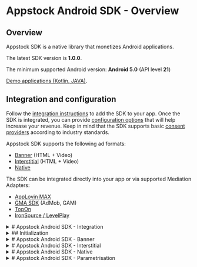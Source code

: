 # Appstock Android SDK - Overview

## Overview

Appstock SDK is a native library that monetizes Android applications.

The latest SDK version is **1.0.0**.

The minimum supported Android version: **Android 5.0** (API level **21**)

[Demo applications (Kotlin, JAVA)](https://public-sdk.al-ad.com/android/appstock-demo/demo-app-1.0.0/).

## Integration and configuration

Follow the [integration instructions](sdk-android-integration.md) to add the SDK to your app. Once the SDK is
integrated, you can provide [configuration options](6-sdk-android-parametrisation) that will help increase your
revenue. Keep in mind that the SDK supports basic [consent providers](7-sdk-android-consents) according to industry
standards.

Appstock SDK supports the following ad formats:

- [Banner](sdk-android-banner.md) (HTML + Video)
- [Interstitial](sdk-android-interstitial.md) (HTML + Video)
- [Native](sdk-android-native.md)

The SDK can be integrated directly into your app or via supported Mediation Adapters:

- [AppLovin MAX](https://github.com/AppstockLTD/Appstock-Android-SDK/blob/main/MEDIATION.md)
- [GMA SDK](https://github.com/AppstockLTD/Appstock-Android-SDK/blob/main/MEDIATION.md) (AdMob, GAM)
- [TopOn](https://github.com/AppstockLTD/Appstock-Android-SDK/blob/main/MEDIATION.md) 
- [IronSource / LevelPlay](https://github.com/AppstockLTD/Appstock-Android-SDK/blob/main/MEDIATION.md) 

<details>
<summary># Appstock Android SDK - Integration
</summary>

## Integration using dependency

In order to integrate Appstock SDK into your application, you should add the following dependency to
the `app/build.gradle` file and sync Gradle:

groovy
dependencies {
    implementation("com.appstock:appstock-sdk:1.0.0")
}


Add this custom maven repository URL into the `project/settings.gradle` file:

groovy
dependencyResolutionManagement {
    repositories {
        maven {
            setUrl("https://public-sdk.al-ad.com/android/")
        }
    }
}


Manual integration using AAR files

Copy AAR files to your Android module libs folder (f.e. app/libs/).

- [Core SDK](https://public-sdk.al-ad.com/android/com/appstock/appstock-sdk/1.0.0/appstock-sdk-1.0.0.aar)
- [Open Measurement SDK](https://public-sdk.al-ad.com/android/com/appstock/omsdk/1.5.0/omsdk-1.5.0.aar)
- [AdMob adapters](https://public-sdk.al-ad.com/android/com/appstock/appstock-sdk-google-mobile-ads-adapters/1.0.0/appstock-sdk-google-mobile-ads-adapters-1.0.0.aar)
- [AppLovin adapters](https://public-sdk.al-ad.com/android/com/appstock/appstock-sdk-applovin-adapters/1.0.0/appstock-sdk-applovin-adapters-1.0.0.aar)

Add dependencies to build.gradle file.
groovy
implementation(files("libs/core-release.aar"))
implementation(files("libs/omsdk.aar"))

// Only for AdMob integration
implementation(files("libs/admob-adapters-release.aar"))

// Only for AppLovin integration
implementation(files("libs/applovin-adapters-release.aar"))


Integration using ARR files requires additional dependencies.  You should add ExoPlayer dependency for video ads and Google ads identifier dependency for better targeting.
groovy

implementation 'com.google.android.exoplayer:exoplayer-core:2.15.1'
implementation 'com.google.android.exoplayer:exoplayer-ui:2.15.1'

implementation 'com.google.android.gms:play-services-base:18.1.0'
implementation 'com.google.android.gms:play-services-ads-identifier:18.0.1'

implementation "androidx.localbroadcastmanager:localbroadcastmanager:1.0.0"

</details>

<details>
<summary>## Initialization
</summary>


Import the Appstock SDK core class in the main application class:

Kotlin:
kotlin
import com.appstock.sdk.api.Appstock


Java:
java
import com.appstock.sdk.api.Appstock;


Initialize Appstock SDK in the  `.onCreate()` method by calling `Appstock.initializeSdk()`.

Kotlin: 
kotlin
class DemoApplication : Application() {
    override fun onCreate() {
        super.onCreate()

        // Initialize Appstock SDK
        Appstock.initializeSdk(this, PARTNER_KEY)
    }
}


Java: 
java
public class DemoApplication extends Application {
    @Override
    public void onCreate() {
        super.onCreate();

        // Initialize Appstock SDK
        Appstock.initializeSdk(this, PARTNER_KEY);
    }
}


The `Appstock.initializeSdk()` method has two parameters:

- **context** - the reference to the Application subclass instance

- **partnerKey** - determine the Appstock server URL. The Appstock account manager should provide you with this key.

It is recommended that contextual information be provided after initialization to enrich the ad requests. For this
purpose, use [SDK parametrization properties](6-sdk-android-parametrisation).

Once SDK is initialized and all needed parameters are provided, it is ready to request the ads.

If you want to see all requests made by the SDK and verbose logs, you should enable debug mode before the initialization. 

Kotlin:
kotlin
Appstock.setDebugRequests(true)
Appstock.setLogLevel(Appstock.LogLevel.DEBUG)
Appstock.initializeSdk(this, PARTNER_KEY)


Java:
java
Appstock.setDebugRequests(true);
Appstock.setLogLevel(Appstock.LogLevel.DEBUG);
Appstock.initializeSdk(this, PARTNER_KEY);
</details>

<details>
<summary># Appstock Android SDK - Banner
</summary>


To load and show banner ads, you should initialize, configure, and add the `AppstockAdView` object to the app's layout and call the `loadAd()` method.

Kotlin:

kotlin
private var adView: AppstockAdView? = null

private fun createAd() {
    // 1. Create AppstockAdView
    val adView = AppstockAdView(this).also { this.adView = it }

    // 2. Configure ad unit
    adView.setPlacementId(PLACEMENT_ID)
    adView.setAdSizes(AppstockAdSize(WIDTH, HEIGHT))
    adView.setAdViewListener(createListener())
    adView.autoRefreshDelay = 30

    // 3. Load ad
    adView.loadAd()

    // 4. Add AppstockAdView to the app UI
    containerForAd.addView(adView)
}


Java:
java
private AppstockAdView adView;

private void createAd() {
    // 1. Create AppstockAdView
    adView = new AppstockAdView(this);

    // 2. Configure ad unit
    adView.setPlacementId(PLACEMENT_ID);
    adView.setAdSizes(new AppstockAdSize(WIDTH, HEIGHT));
    adView.setAutoRefreshDelay(30);
    adView.setAdViewListener(createListener());

    // 3. Load ad
    adView.loadAd();

    // 4. Add AppstockAdView to the app UI
    getContainerForAd().addView(adView);
}


The `AppstockAdView` should be provided with one of the required configuration properties:

- `setPlacementId()` - Unique placement identifier generated on the Appstock platform's UI.
- `setEndpointId()` - Unique endpoint identifier generated on the Appstock platform's UI.

Which one to use depends on your type of Appstock account.

**Important note**: `setAdSizes()` should provide standard advertisement sizes, not the sizes of the screen.  

It's important to destroy ad view after leaving the screen. It cleans the resources and stops auto refresh. Or you can just stop auto refresh using `stopAutoRefresh()`.

Kotlin:
kotlin
override fun onDestroy() {
    adView?.destroy()
}


Java:
java
@Override
public void onDestroy() {
    super.onDestroy();
    if (adView != null) {
        adView.destroy();
    }
}


If you need to integrate video ads, you can also use the `AppstockAdView` object in the same way as for banner ads. The single required change is you should explicitly set the ad format via the respective property:

Kotlin:
kotlin
adView.setAdUnitFormat(AppstockAdUnitFormat.VIDEO)


Java:
java
adView.setAdUnitFormat(AppstockAdUnitFormat.VIDEO);


Once it is done, the Appstock SDK will make ad requests for video placement and render the respective creatives.

Additionally, you can set more parameters for better advertisement targeting.

Kotlin:
kotlin
adView.setAdPosition(AppstockBannerAdPosition.HEADER)
adView.setVideoPlacementType(AppstockVideoPlacementType.IN_BANNER) // Only for video ad unit format


Java:
java
adView.setAdPosition(AppstockBannerAdPosition.HEADER);
adView.setVideoPlacementType(AppstockVideoPlacementType.IN_BANNER); // Only for video ad unit format


You can optionally subscribe to the ad’s lifecycle events by implementing the `AppstockAdViewListener` interface:

Kotlin:
kotlin
private fun createListener(): AppstockAdViewListener {
    return object : AppstockAdViewListener {
        override fun onAdLoaded(adView: AppstockAdView) {
            // Called when ad loaded
            Log.d(TAG, "Ad loaded successfully")
        }

        override fun onAdFailed(adView: AppstockAdView, e: AppstockAdException) {
            // Called when ad failed to load or parse
            Log.e(TAG, "Ad failed to load: " + e.message)
        }

        override fun onAdDisplayed(adView: AppstockAdView) {
            // Called when ad displayed
        }

        override fun onAdClicked(adView: AppstockAdView) {
            // Called when ad clicked
        }

        override fun onAdClosed(adView: AppstockAdView) {
            // Called when ad closed
        }
    }
}


Java:
java
private static AppstockAdViewListener createListener() {
    return new AppstockAdViewListener() {
        @Override
        public void onAdLoaded(AppstockAdView AppstockAdView) {
            // Called when ad loaded
            Log.d(TAG, "Ad loaded successfully");
        }

        @Override
        public void onAdFailed(AppstockAdView AppstockAdView, AppstockAdException e) {
            // Called when ad failed to load
            Log.e(TAG, "Ad failed to load: " + e.getMessage());
        }

        @Override
        public void onAdDisplayed(AppstockAdView AppstockAdView) {
            // Called when ad displayed on screen
        }

        @Override
        public void onAdClicked(AppstockAdView AppstockAdView) {
            // Called when ad clicked
        }

        @Override
        public void onAdClosed(AppstockAdView AppstockAdView) {
            // Called when ad hidden
        }
    };
}


Or you can subscribe to the video ad events (only for video ad unit format).

Kotlin:
kotlin
private fun createListener(): AppstockAdViewVideoListener {
    return object : AppstockAdViewVideoListener {
        override fun onVideoCompleted(bannerView: AppstockAdView?) {
            Log.d(TAG, "Video completed")
        }

        override fun onVideoPaused(bannerView: AppstockAdView?) {
            Log.d(TAG, "Video paused")
        }

        override fun onVideoResumed(bannerView: AppstockAdView?) {
            Log.d(TAG, "Video resumed")
        }

        override fun onVideoUnMuted(bannerView: AppstockAdView?) {
            Log.d(TAG, "Video unmuted")
        }

        override fun onVideoMuted(bannerView: AppstockAdView?) {
            Log.d(TAG, "Video muted")
        }

    }
}


Java:
java
private static AppstockAdViewVideoListener createListener() {
    return new AppstockAdViewVideoListener() {

        @Override
        public void onVideoCompleted(AppstockAdView teqBlazeAdView) {
            Log.d(TAG, "Video completed");
        }

        @Override
        public void onVideoPaused(AppstockAdView teqBlazeAdView) {
            Log.d(TAG, "Video paused");
        }

        @Override
        public void onVideoResumed(AppstockAdView teqBlazeAdView) {
            Log.d(TAG, "Video resumed");
        }

        @Override
        public void onVideoUnMuted(AppstockAdView teqBlazeAdView) {
            Log.d(TAG, "Video un muted");
        }

        @Override
        public void onVideoMuted(AppstockAdView teqBlazeAdView) {
            Log.d(TAG, "Video muted");
        }
    };
}

</details>

<details>
<summary># Appstock Android SDK - Interstitial
</summary>


To load and show interstitial ads, you should initialize, configure, and add the `AppstockInterstitialAdUnit` object to the app's layout and call the `loadAd()` method. Once the ad is loaded, you can invoke the `show()` method at any appropriate point of the app flow to present the fullscreen ad.

Kotlin:
kotlin
private var adUnit: AppstockInterstitialAdUnit? = null

private fun createAd() {
    // 1. Create AppstockInterstitialAdUnit
    adUnit = AppstockInterstitialAdUnit(this)

    // 2. Configure ad unit
    adUnit?.setPlacementId(PLACEMENT_ID)
    adUnit?.setInterstitialAdUnitListener(createListener())
    adUnit?.setAdSizes(AppstockAdSize(320, 480))

    // 3. Load ad
    adUnit?.loadAd()
}


Java:
java
private AppstockInterstitialAdUnit adUnit;

private void createAd() {
    // 1. Create AppstockInterstitialAdUnit
    adUnit = new AppstockInterstitialAdUnit(this);

    // 2. Configure ad unit
    adUnit.setPlacementId(PLACEMENT_ID);
    adUnit.setInterstitialAdUnitListener(createListener());

    // 3. Load ad
    adUnit.loadAd();
}


If you need to integrate **video** ads or **multiformat** ads, you should set the `adFormats` property to the respective value:        

**Important note**: `setAdSizes()` should provide standard advertisement sizes, not the sizes of the screen.

It's important to destroy ad unit after leaving the screen. It cleans the resources and stops auto refresh.

Kotlin:
kotlin
override fun onDestroy() {
    adUnit?.destroy()
}


Java:
java
@Override
public void onDestroy() {
    super.onDestroy();
    if (adUnit != null) {
        adUnit.destroy();
    }
}


If you need to integrate video ads or multiformat ads, you should set the adFormats property to the respective value:

Kotlin:
kotlin
// Make ad request for video ad
adUnit.setAdUnitFormats(EnumSet.of(AppstockAdUnitFormat.VIDEO))

// Make ad request for both video and banner ads (default behaviour)
adUnit.setAdUnitFormats(EnumSet.of(AppstockAdUnitFormat.BANNER, AppstockAdUnitFormat.VIDEO))

// Make ad request for banner ad
adUnit.setAdUnitFormats(EnumSet.of(AppstockAdUnitFormat.BANNER))


Java:
java
// Make ad request for video ad
adUnit.setAdUnitFormats(EnumSet.of(AppstockAdUnitFormat.VIDEO));

// Make ad request for both video and banner ads (default behaviour)
adUnit.setAdUnitFormats(EnumSet.of(AppstockAdUnitFormat.BANNER, AppstockAdUnitFormat.VIDEO));

// Make ad request for banner ad
adUnit.setAdUnitFormats(EnumSet.of(AppstockAdUnitFormat.BANNER));


Once the ad is loaded, you can invoke the `show()` method at any appropriate point of the app flow to present the full-screen ad. To know when the ad is loaded, you should implement `AppstockInterstitialAdUnitListener` interface and subscribe to the ad events in its methods.

When the delegate’s method `onAdLoaded` is called, it means that the SDK has successfully loaded the ad. Starting from this point, you can call the `show()` method to display the full-screen ad.

Kotlin:
kotlin
private fun createListener(): AppstockInterstitialAdUnitListener {
    return object : AppstockInterstitialAdUnitListener {
        override fun onAdLoaded(adUnit: AppstockInterstitialAdUnit) {
            // Called when ad loaded
            Log.d(TAG, "Ad loaded successfully")

            // 4. Show ad
            adUnit.show()
        }

        override fun onAdDisplayed(adUnit: AppstockInterstitialAdUnit) {
            // Called when ad displayed full screen
            Log.d(TAG, "Ad displayed")
        }

        override fun onAdFailed(
            adUnit: AppstockInterstitialAdUnit,
            e: AppstockAdException,
        ) {
            // Called when ad failed to load or parse
            Log.e(TAG, "Ad failed to load: " + e.message, e)
        }

        override fun onAdClicked(adUnit: AppstockInterstitialAdUnit) {
            // Called when ad clicked
        }

        override fun onAdClosed(adUnit: AppstockInterstitialAdUnit) {
            // Called when ad closed
        }
    }
}


Java:
java
private static AppstockInterstitialAdUnitListener createListener() {
    return new AppstockInterstitialAdUnitListener() {
        @Override
        public void onAdLoaded(AppstockInterstitialAdUnit adUnit) {
            // Called when ad loaded
            Log.d(TAG, "Ad loaded successfully");

            // 4. Show ad
            adUnit.show();
        }

        @Override
        public void onAdDisplayed(AppstockInterstitialAdUnit adUnit) {
            // Called when ad displayed full screen
            Log.d(TAG, "Ad displayed");
        }

        @Override
        public void onAdFailed(AppstockInterstitialAdUnit adUnit, AppstockAdException e) {
            // Called when ad failed to load
            Log.e(TAG, "Ad failed to load: " + e.getMessage());
        }

        @Override
        public void onAdClicked(AppstockInterstitialAdUnit adUnit) {
            // Called when ad clicked
        }

        @Override
        public void onAdClosed(AppstockInterstitialAdUnit adUnit) {
            // Called when ad closed
        }
    };
}


### Rendering Controls

The following properties enable rendering customization of video interstitial ads.

| Setter                  | Description                                                                                                                                                     |
|-------------------------|-----------------------------------------------------------------------------------------------------------------------------------------------------------------|
| setIsMuted              | This option lets you switch the sound on or off during playback. Default is `false`.                                                                            |
| setCloseButtonArea      | This setting determines the percentage of the device screen that the close button should cover. Allowed range - `0...1`. Default value is `0.1`.                |
| setSkipButtonPosition   | This setting controls where the close button appears on the screen. Allowed values: `topLeft`, `topRight`. Other values will be ignored. Default is `topRight`. |
| setSkipButtonArea       | This setting determines the percentage of the device screen that the skip button should cover. Allowed range - `0...1`. Default value is `0.1`.                 |
| setSkipButtonPosition   | This control sets the position of the skip button. Allowed values: `topLeft`, `topRight`. Other values will be ignored. Default is `topLeft`.                   |
| setSkipDelay            | This setting determines the number of seconds after the start of playback before the skip or close button should appear. Default value is `10.0`.               |
| setIsSoundButtonVisible | This option switches on or off the visibility of the sound/mute button for users. Default value is `false`.                                                     |


Usage examples:

Kotlin:
kotlin
adUnit.setSkipDelay(10)
adUnit.setSkipButtonPosition(AppstockPosition.TOP_RIGHT)
adUnit.setSkipButtonArea(0.2) 

adUnit.setCloseButtonPosition(AppstockPosition.TOP_RIGHT)
adUnit.setCloseButtonArea(0.2)

adUnit.setIsMuted(true) 
adUnit.setIsSoundButtonVisible(true)


Java:
java
adUnit.setSkipDelay(10);
adUnit.setSkipButtonPosition(AppstockPosition.TOP_RIGHT);
adUnit.setSkipButtonArea(0.2);

adUnit.setCloseButtonPosition(AppstockPosition.TOP_RIGHT);
adUnit.setCloseButtonArea(0.2);

adUnit.setIsMuted(true); 
adUnit.setIsSoundButtonVisible(true);
</details>

<details>
<summary># Appstock Android SDK - Native</summary>


To load a native ad, you should initialize and configure `AppstockNativeAdUnit` object and call the `loadAd()` method.

Kotlin:

kotlin
private var adUnit: AppstockNativeAdUnit? = null

private fun createAd() {
    // 1. Create AppstockNativeAdUnit
    adUnit = AppstockNativeAdUnit()

    // 2. Configure ad unit with native config
    adUnit?.setPlacementId(PLACEMENT_ID)
    adUnit?.setNativeAdConfig(createNativeConfig())

    // 3. Load ad
    adUnit?.loadAd { result: AppstockNativeResult ->
        val nativeAd = result.nativeAd
        if (nativeAd == null) {
            Log.e("AdExample", "Native ad is null: " + result.status)
            return@loadAd
        }

        Log.d(TAG, "Native ad loaded successfully")
        // 4. Create native view
        createNativeView(nativeAd)
    }
}

private fun createNativeConfig(): AppstockNativeAdConfig {
    val eventTrackingMethods = ArrayList(
        Arrays.asList(
            NativeEventTracker.EventTrackingMethod.IMAGE,
            NativeEventTracker.EventTrackingMethod.JS
        )
    )
    val eventTracker = NativeEventTracker(
        NativeEventTracker.EventType.IMPRESSION,
        eventTrackingMethods
    )

    val title = NativeTitleAsset()
    title.setLength(90)
    title.isRequired = true

    val icon = NativeImageAsset(20, 20, 20, 20)
    icon.imageType = NativeImageAsset.ImageType.ICON
    icon.isRequired = true

    val mainImage = NativeImageAsset(200, 200, 200, 200)
    mainImage.imageType = NativeImageAsset.ImageType.MAIN
    mainImage.isRequired = true

    val sponsored = NativeDataAsset()
    sponsored.len = 90
    sponsored.dataType = NativeDataAsset.DataType.SPONSORED
    sponsored.isRequired = true


    val description = NativeDataAsset()
    description.dataType = NativeDataAsset.DataType.DESC
    description.isRequired = true

    val ctaText = NativeDataAsset()
    ctaText.dataType = NativeDataAsset.DataType.CTATEXT
    ctaText.isRequired = true

    val assets = Arrays.asList(
        title,
        icon,
        mainImage,
        sponsored,
        description,
        ctaText
    )

    return AppstockNativeAdConfig.Builder()
        .setContextType(NativeContextType.SOCIAL_CENTRIC)
        .setPlacementType(NativePlacementType.CONTENT_FEED)
        .setContextSubType(NativeContextSubtype.GENERAL_SOCIAL)
        .setNativeEventTrackers(listOf(eventTracker))
        .setNativeAssets(assets)
        .build()
}


Java:

java
private AppstockNativeAdUnit adUnit;

private void createAd() {
    // 1. Create AppstockNativeAdUnit
    adUnit = new AppstockNativeAdUnit();

    // 2. Configure ad unit with native config
    adUnit.setPlacementId(PLACEMENT_ID);
    adUnit.setNativeAdConfig(createNativeConfig());

    // 3. Load ad
    adUnit.loadAd((result) -> {
        AppstockNativeAd nativeAd = result.getNativeAd();
        if (nativeAd == null) {
            Log.e("AdExample", "Native ad is null: " + result.getStatus());
            return;
        }

        Log.d(TAG, "Native ad loaded successfully");
        // 4. Create native view
        createNativeView(nativeAd);
    });
}

private AppstockNativeAdConfig createNativeConfig() {
    ArrayList<NativeEventTracker.EventTrackingMethod> eventTrackingMethods = new ArrayList<>(
            Arrays.asList(
                    NativeEventTracker.EventTrackingMethod.IMAGE,
                    NativeEventTracker.EventTrackingMethod.JS
            )
    );
    NativeEventTracker eventTracker = new NativeEventTracker(
            NativeEventTracker.EventType.IMPRESSION,
            eventTrackingMethods
    );

    NativeTitleAsset title = new NativeTitleAsset();
    title.setLength(90);
    title.setRequired(true);

    NativeImageAsset icon = new NativeImageAsset(20, 20, 20, 20);
    icon.setImageType(NativeImageAsset.ImageType.ICON);
    icon.setRequired(true);

    NativeImageAsset mainImage = new NativeImageAsset(200, 200, 200, 200);
    mainImage.setImageType(NativeImageAsset.ImageType.MAIN);
    mainImage.setRequired(true);

    NativeDataAsset sponsored = new NativeDataAsset();
    sponsored.setLen(90);
    sponsored.setDataType(NativeDataAsset.DataType.SPONSORED);
    sponsored.setRequired(true);


    NativeDataAsset description = new NativeDataAsset();
    description.setDataType(NativeDataAsset.DataType.DESC);
    description.setRequired(true);

    NativeDataAsset ctaText = new NativeDataAsset();
    ctaText.setDataType(NativeDataAsset.DataType.CTATEXT);
    ctaText.setRequired(true);

    List<NativeAsset> assets = Arrays.asList(
            title,
            icon,
            mainImage,
            sponsored,
            description,
            ctaText
    );

    return new AppstockNativeAdConfig.Builder()
            .setContextType(NativeContextType.SOCIAL_CENTRIC)
            .setPlacementType(NativePlacementType.CONTENT_FEED)
            .setContextSubType(NativeContextSubtype.GENERAL_SOCIAL)
            .setNativeEventTrackers(Collections.singletonList(eventTracker))
            .setNativeAssets(assets)
            .build();
}


## AppstockNativeAdConfig

The class responsible for configuration native ad parameters. Here is a brief description of parameters for the builder:

- **`setNativeAssets`** - an array of assets associated with the native ad.

- **`setNativeEventTrackers`** - an array of event trackers used for tracking native ad events.

- **`setContextType`** - the context type for the native ad (e.g., content, social).

- **`setContextSubType`** - a more detailed context in which the ad appears.

- **`setPlacementType`** - the design/format/layout of the ad unit being offered.

- **`setPlacementCount`** - the number of identical placements in this layout. Default is `1`.

- **`setSequence`** - the sequence number of the ad in a series. Default is `0`.

- **`setAUrlSupport`** - whether the supply source / impression impression supports returning an assetsurl instead of
  an asset object. Default is `0` (unsupported).

- **`setDUrlSupport`**  - whether the supply source / impression supports returning a dco url instead of an asset object.
  Default is `0` (unsupported).

- **`setPrivacy`**  - set to 1 when the native ad support buyer-specific privacy notice. Default is `0`.

- **`setExt`**  - a dictionary to hold any additional data as key-value pairs.

Once the ad is loaded, the SDK provides you with a `AppstockNativeAd` object in the callback of the `loadAd()` method.
This object contains ad assets that you should apply to the native ad layout.



## Assets configuration


### NativeTitleAsset

Request asset for the advertisement title. Parameters:

- `length` - the length of the title.
- `required` - flag whether the field is mandatory. 
- `ext` - additional json data. 

Kotlin:

kotlin
    val title = NativeTitleAsset()
    title.setLength(90)
    title.isRequired = true


Java:

java
    NativeTitleAsset title = new NativeTitleAsset();
    title.setLength(90);
    title.setRequired(true);



### NativeDataAsset

Request asset for any text data. Parameters:

- `length` - the length of the data.
- `type` - the type of data asset (e.g., sponsored, description).
- `required` - flag whether the field is mandatory.
- `ext` - additional json data.

Kotlin:

kotlin
    val sponsored = NativeDataAsset()
    sponsored.len = 90
    sponsored.dataType = NativeDataAsset.DataType.SPONSORED
    sponsored.isRequired = true


Java:

java
    NativeDataAsset sponsored = new NativeDataAsset();
    sponsored.setLen(90);
    sponsored.setDataType(NativeDataAsset.DataType.SPONSORED);
    sponsored.setRequired(true);


Available data types:

- `SPONSORED` - represents sponsored content.
- `DESC` - represents a description.
- `RATING` - represents a rating.
- `LIKES` - represents likes.
- `DOWNLOADS` - represents download count.
- `PRICE` - represents the price.
- `SALEPRICE` - represents a sale price.
- `PHONE` - represents a phone number.
- `ADDRESS` - represents an address.
- `DESC2` - represents a secondary description.
- `DESPLAYURL` - represents a display URL.
- `CTATEXT` - represents call-to-action text.
- `CUSTOM` - represents a custom data asset. You can set custom exchange id. 


### ImageDataAsset

Request asset for image. In the example below we request ad with desired size 200x200, and minimal size: 30x30. Parameters:

- `imageType` - the type of image asset (e.g., icon, main image).
- `width`, `height` - the desired size of the image.
- `minWidth`, `minHeight` - the minimum allowed size of the image. 
- `mimes` - an array of supported MIME types for the image.
- `required` - flag whether the field is mandatory.
- `ext` - additional json data.

Kotlin:

kotlin
    val mainImage = NativeImageAsset(200, 200, 30, 30)
    mainImage.imageType = NativeImageAsset.ImageType.MAIN
    mainImage.isRequired = true
    mainImage.addMime("image/jpeg")


Java:

java
    NativeImageAsset mainImage = new NativeImageAsset(200, 200, 200, 200);
    mainImage.setImageType(NativeImageAsset.ImageType.MAIN);
    mainImage.setRequired(true);
    mainImage.addMime("image/jpeg")


Available data types:

- `ICON` - represents an icon image asset.
- `MAIN` - represents a main image asset.
- `CUSTOM` - represents a custom image asset.


## Native event tracking

You can also specify what type of event tracking is supported. For that you need to set `setEventTrackers` setter.

Kotlin:
kotlin
    val eventTrackingMethods = ArrayList(
        Arrays.asList(
            NativeEventTracker.EventTrackingMethod.IMAGE,
            NativeEventTracker.EventTrackingMethod.JS
        )
    )
    val eventTracker = NativeEventTracker(
        NativeEventTracker.EventType.IMPRESSION,
        eventTrackingMethods
    )


Java:
java
    ArrayList<NativeEventTracker.EventTrackingMethod> eventTrackingMethods = new ArrayList<>(
            Arrays.asList(
                    NativeEventTracker.EventTrackingMethod.IMAGE,
                    NativeEventTracker.EventTrackingMethod.JS
            )
    );
    NativeEventTracker eventTracker = new NativeEventTracker(
            NativeEventTracker.EventType.IMPRESSION,
            eventTrackingMethods
    );


The event method configures desired tracking method:
- `Impression` - represents an impression event.                                                                   
- `ViewableImpression50` - represents a 50% viewable impression event.                                                    
- `ViewableImpression100` - represents a 100% viewable impression event.                                                 
- `ViewableVideoImpression50` - represents a 50% viewable video impression event.                                         
- `Custom` - represents a custom event type.         

The event type configures desired tracking type:
- `Image` - represents image-based event tracking.                                                            
- `JS` - represents JavaScript-based event tracking.                                                       
- `Custom` - represents a custom tracking method.


## Native view for the ad

Once the ad is loaded, the SDK provides you with a `AppstockNativeAd` object in the callback of the `loadAd()` method. This object contains ad assets that you should apply to the native ad layout.

Kotlin:

kotlin
private fun createNativeView(ad: AppstockNativeAd) {
    val nativeContainer = View.inflate(this, R.layout.layout_native, null)

    val icon = nativeContainer.findViewById<ImageView>(R.id.imgIcon)
    ImageUtils.download(ad.iconUrl, icon)

    val title = nativeContainer.findViewById<TextView>(R.id.tvTitle)
    title.text = ad.title

    val image = nativeContainer.findViewById<ImageView>(R.id.imgImage)
    ImageUtils.download(ad.imageUrl, image)

    val description = nativeContainer.findViewById<TextView>(R.id.tvDesc)
    description.text = ad.description

    val cta = nativeContainer.findViewById<Button>(R.id.btnCta)
    cta.text = ad.callToAction

    containerForAd.addView(nativeContainer)

    ad.registerView(nativeContainer, Lists.newArrayList(icon, title, image, description, cta), createListener())
}


Java:

java
private void createNativeView(AppstockNativeAd ad) {
    View nativeContainer = View.inflate(this, R.layout.layout_native, null);

    ImageView icon = nativeContainer.findViewById(R.id.imgIcon);
    ImageUtils.download(ad.getIconUrl(), icon);

    TextView title = nativeContainer.findViewById(R.id.tvTitle);
    title.setText(ad.getTitle());

    ImageView image = nativeContainer.findViewById(R.id.imgImage);
    ImageUtils.download(ad.getImageUrl(), image);

    TextView description = nativeContainer.findViewById(R.id.tvDesc);
    description.setText(ad.getDescription());

    Button cta = nativeContainer.findViewById(R.id.btnCta);
    cta.setText(ad.getCallToAction());
    getContainerForAd().addView(nativeContainer);

    ad.registerView(nativeContainer, Arrays.asList(icon, title, image, description, cta), createListener());
}


If you need to manage stages of the ad lifecycle you should implement the `AppstockNativeAdUnitEventListener` interface.

Kotlin:

kotlin
private fun createListener(): AppstockNativeAdUnitEventListener {
    return object : AppstockNativeAdUnitEventListener {
        override fun onAdImpression() {
            // Called when ad displayed
            Log.d(TAG, "Ad displayed on the screen")
        }

        override fun onAdClicked() {
            // Called when ad clicked
            Log.d(TAG, "Ad clicked")
        }

        override fun onAdExpired() {
            // Called when ad expired
            Log.d(TAG, "Ad expired")
        }
    }
}


Java:

java
private static AppstockNativeAdUnitEventListener createListener() {
    return new AppstockNativeAdUnitEventListener() {
        @Override
        public void onAdImpression() {
            // Called when ad displayed
            Log.d(TAG, "Ad displayed on the screen");
        }

        @Override
        public void onAdClicked() {
            // Called when ad clicked
            Log.d(TAG, "Ad clicked");
        }

        @Override
        public void onAdExpired() {
            // Called when ad expired
            Log.d(TAG, "Ad expired");
        }
    };
}

</details>

<details>
<summary># Appstock Android SDK - Parametrisation
</summary>


## Configuration via `AppstockTargeting` class

The `AppstockTargeting` class provided a set of properties that allow to enrich the ad request.

| Method                                  | Description                                                                                                                                                                                                                   | OpenRTB Field        |
|-----------------------------------------|-------------------------------------------------------------------------------------------------------------------------------------------------------------------------------------------------------------------------------|----------------------|
| `AppstockTargeting.setPublisherName()`  | App's publisher name                                                                                                                                                                                                          | `app.publisher.name` |
| `AppstockTargeting.setDomain()`         | Domain of the app (e.g., `mygame.foo.com`).                                                                                                                                                                                   | `app.domain`         |
| `AppstockTargeting.setStoreUrl()`       | App store URL for an installed app.                                                                                                                                                                                           | `app.storeurl`       |
| `AppstockTargeting.setSubjectToCOPPA()` | Integer flag indicating if this request is subject to the COPPA regulations established by the USA FTC, where 0 = no, 1 = yes                                                                                                 | `regs.coppa`         |
| `AppstockTargeting.setExternalUserId()` | App store URL for an installed app.                                                                                                                                                                                           | `user.ext.eids[]`    |
| `AppstockTargeting.setUserLatLong()`    | Location of the user’s home base defined by a Geo object This is not necessarily their current location.                                                                                                                      | `user.geo.lat/lon`   |
| `AppstockTargeting.setUserKeywords()`   | Comma separated list of keywords, interests, or intent.                                                                                                                                                                       | `user.keywords`      |
| `AppstockTargeting.setUserCustomData()` | Optional feature to pass bidder data that was set in the exchange’s cookie. The string must be in base85 cookie safe characters and be in any format. Proper JSON encoding must be used to include “escaped” quotation marks. | `user.customdata`    |

Usage examples:

Kotlin:
kotlin
    AppstockTargeting.setPublisherName("appstock")
    AppstockTargeting.setDomain("appstock.com")
    AppstockTargeting.setStoreUrl("https://google.play.url")
    AppstockTargeting.setSubjectToCOPPA(true)
    AppstockTargeting.setExternalUserId(ExternalUserId("adserver.org", "111111111111", null, mapOf("rtiPartner" to "TDID")))
    AppstockTargeting.setUserLatLong(35.82348f, 23.8243823f)
    AppstockTargeting.setUserKeywords(setOf("cats", "hobby", "sport"))
    AppstockTargeting.setUserCustomData("custom")
    Appstock.initializeSdk(context, PARTNER_KEY)


Java:
java
    AppstockTargeting.setPublisherName("appstock");
    AppstockTargeting.setDomain("appstock.com");
    AppstockTargeting.setStoreUrl("https://google.play.url");
    AppstockTargeting.setSubjectToCOPPA(true);
    AppstockTargeting.setUserLatLong(35.82348f, 23.8243823f);
    AppstockTargeting.setUserCustomData("custom");

    HashMap<String, Object> externalUserIdExt = new HashMap<>();
    externalUserIdExt.put("rtiPartner", "TDID");
    AppstockTargeting.setExternalUserId(new ExternalUserId("adserver.org", "111111111111", null, externalUserIdExt));
    
    HashSet<String> keywords = new HashSet<>();
    keywords.add("cats");
    keywords.add("sport");
    AppstockTargeting.setUserKeywords(keywords);
    
    Appstock.initializeSdk(context, PARTNER_KEY);


## Configuration via `Appstock` class

Public methods:

- `initializeSdk`  - initializes the SDK.
- `setEndpointId` - a unique identifier generated on the platform's UI.
- `setExternalUserIds` - an array containing objects that hold external user ID parameters.
- `setAssignNativeAssetId` - determines whether the asset ID for native ads should be manually assigned.
- `setDebugRequests` - sets debug mode for verbose logging of requests and responses bodies (use with `setLogLevel(LogLevel.DEBUG)`)
- `setLogLevel` - sets the desired verbosity level for the SDK's logs.
- `setTimeoutMillis` - set network HTTP timeout for all requests. 
- `setCreativeFactoryTimeout` - timeout for parsing and render banner ads content (default: 6000).
- `setCreativeFactoryTimeoutPreRenderContent` - timeout for parsing and render video ads content (default: 30000).

Kotlin:
kotlin
    Appstock.setEndpointId("endpoint_id")
    Appstock.getAssignNativeAssetId(true)
    Appstock.setDebugRequests(true)
    Appstock.setLogLevel(Appstock.LogLevel.DEBUG)
    
    Appstock.setTimeoutMillis(3000)
    Appstock.setCreativeFactoryTimeout(10000)
    Appstock.setCreativeFactoryTimeoutPreRenderContent(40000)
    
    val externalUserIdExt = HashMap<String, Any>()
    externalUserIdExt["rtiPartner"] = "TDID"
    val externalUserId = ExternalUserId("adserver.org", "111111111111", null, externalUserIdExt)
    Appstock.setExternalUserIds(List.of(externalUserId))
    
    Appstock.initializeSdk(this, PARTNER_KEY)


Java:
java
    Appstock.setEndpointId(ENDPOINT_ID);
    Appstock.getAssignNativeAssetId(true);
    Appstock.setDebugRequests(true);
    Appstock.setLogLevel(Appstock.LogLevel.DEBUG);
    
    Appstock.setTimeoutMillis(3000);
    Appstock.setCreativeFactoryTimeout(10_000);
    Appstock.setCreativeFactoryTimeoutPreRenderContent(40_000);
    
    HashMap<String, Object> externalUserIdExt = new HashMap<>();
    externalUserIdExt.put("rtiPartner", "TDID");
    ExternalUserId externalUserId = new ExternalUserId("adserver.org", "111111111111", null, externalUserIdExt);
    Appstock.setExternalUserIds(List.of(externalUserId));
    
    Appstock.initializeSdk(this, PARTNER_KEY);

# Appstock Android SDK - Consent Management

Appstock SDK reads consent data provided by CMPs from User Settings and sends it in the ad request. You shouldn’t do
anything except to be sure that the CMP SDKs write data into particular place in the user storage defined by the IAB
standards.

The following table describes which data is used by SDK and how exactly:

| Storage Key                                                                                                                                                  | Description                                                                                                                                                                                                      |                                                    |
|--------------------------------------------------------------------------------------------------------------------------------------------------------------|------------------------------------------------------------------------------------------------------------------------------------------------------------------------------------------------------------------|----------------------------------------------------|
| [TCF v2](https://github.com/InteractiveAdvertisingBureau/GDPR-Transparency-and-Consent-Framework/blob/master/TCFv2/IAB%20Tech%20Lab%20-%20CMP%20API%20v2.md) |                                                                                                                                                                                                                  |                                                    |
| `IABTCF_gdprApplies`                                                                                                                                         | Number: <br> 1 GDPR applies in current context <br> 0 - GDPR does not apply in current context <br> Unset - undetermined (default before initialization)                                                         | `regs.ext.gdpr`                                    |
| `IABTCF_TCString`                                                                                                                                            | String: Full encoded TC string                                                                                                                                                                                   | `user.ext.consent`                                 |
| `IABTCF_PurposeConsents`                                                                                                                                     | Binary String: The '0' or '1' at position n – where n's indexing begins at 0 – indicates the consent status for purpose ID n+1; false and true respectively. eg. '1' at index 0 is consent true for purpose ID 1 | Defines the ability of SDK to collect device info. |
| [CCPA](https://github.com/InteractiveAdvertisingBureau/USPrivacy/blob/master/CCPA/USP%20API.md)                                                              |                                                                                                                                                                                                                  |                                                    |
| `IABUSPrivacy_String`                                                                                                                                        | String: Aligns with IAB OpenRTB CCPA Advisory. <br> The String encodes all choices and information.                                                                                                              | `regs.ext.us_privacy`                              |
| [GPP](https://github.com/InteractiveAdvertisingBureau/Global-Privacy-Platform/blob/main/Core/CMP%20API%20Specification.md)                                   |                                                                                                                                                                                                                  |                                                    |
| `IABGPP_HDR_GppString`                                                                                                                                       | Full consent string in its encoded form                                                                                                                                                                          | `regs.gpp`                                         |
| `IABGPP_GppSID`                                                                                                                                              | Section ID(s) considered to be in force. Multiple IDs are separated by underscore, e.g. “2_3”                                                                                                                    | `regs.gpp_sid`                                     |

</details>


